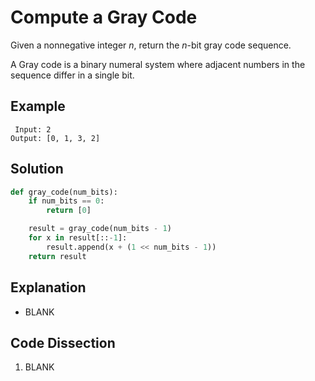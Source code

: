 # Compute a Gray Code
Given a nonnegative integer _n_, return the _n_-bit gray code sequence.

A Gray code is a binary numeral system where adjacent numbers in the sequence differ in a single bit.

## Example
```
 Input: 2
Output: [0, 1, 3, 2]
```

## Solution
```python
def gray_code(num_bits):
    if num_bits == 0:
        return [0]

    result = gray_code(num_bits - 1)
    for x in result[::-1]:
        result.append(x + (1 << num_bits - 1))
    return result
```

## Explanation
* BLANK

## Code Dissection
1. BLANK